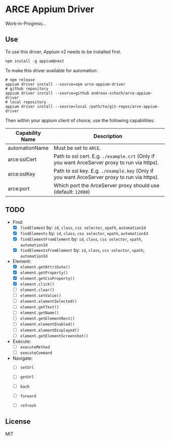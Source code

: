 ARCE Appium Driver
=======================

Work-in-Progress...

## Use

To use this driver, Appium v2 needs to be installed first.

   ````shell
   npm install -g appium@next
   ````

To make this driver available for automation:

  ````shell
  # npm release
  appium driver install --source=npm arce-appium-driver
  # github repository
  appium driver install --source=github andreas-schoch/arce-appium-driver
  # local repository
  appium driver install --source=local /path/to/git-repos/arce-appium-driver
  ````

Then within your appium client of choice, use the following capabilities:

| Capability Name | Description                                                                                  |
|-----------------|----------------------------------------------------------------------------------------------|
| automationName  | Must be set to `ARCE`.                                                                       |
| arce:sslCert    | Path to ssl cert. E.g. `./example.crt` (Only if you want ArceServer proxy to run via https). |
| arce:sslKey     | Path to ssl key. E.g. `./example.key` (Only if you want ArceServer proxy to run via https).  |
| arce:port       | Which port the ArceServer proxy should use (default: `12000`)                                |


## TODO
- Find:
  - [x] `findElement` by: `id`, `class`, `css selector`, `xpath`, `automationId`
  - [x] `findElements` by: `id`, `class`, `css selector`, `xpath`, `automationId`
  - [x] `findElementFromElement` by: `id`, `class`, `css selector`, `xpath`, `automationId`
  - [x] `findElementsFromElement` by: `id`, `class`, `css selector`, `xpath`, `automationId`
- Element:
  - [x] `element.getAttribute()`
  - [x] `element.getProperty()`
  - [x] `element.getCssProperty()`
  - [x] `element.click()`
  - [ ] `element.clear()`
  - [ ] `element.setValue()`
  - [ ] `element.elementSelected()`
  - [ ] `element.getText()`
  - [ ] `element.getName()`
  - [ ] `element.getElementRect()`
  - [ ] `element.elementEnabled()`
  - [ ] `element.elementDisplayed()`
  - [ ] `element.getElementScreenshot()`
- Execute:
  - [ ] `executeMethod`
  - [ ] `executeCommand`
- Navigate:
  - [ ] `setUrl`
  - [ ] `getUrl`
  - [ ] `back`
  - [ ] `forward`
  - [ ] `refresh`



## License

MIT
